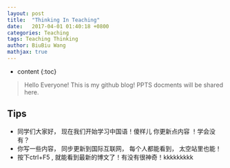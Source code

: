 ```yaml
---
layout: post
title:  "Thinking In Teaching"
date:   2017-04-01 01:40:18 +0800
categories: Teaching 
tags: Teaching Thinking 
author: BiuBiu Wang
mathjax: true
---
```


* content
{:toc}
> Hello Everyone! This is my github blog!
  PPTS docments will be shared here. 

## Tips
*  同学们大家好， 现在我们开始学习中国语！傻样儿 你更新点内容 ！学会没有？
*  你写一些内容， 同步更新到国际互联网， 每个人都能看到， 太空站里也能！
*  按下ctrl+F5 , 就能看到最新的博文了！有没有很神奇！kkkkkkkkk

